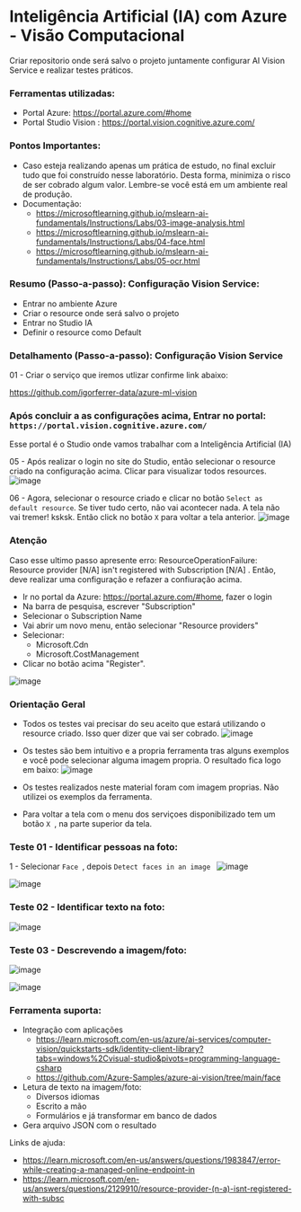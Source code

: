 # Inteligência Artificial (IA) com Azure - Visão Computacional
Criar repositorio onde será salvo o projeto juntamente configurar AI Vision Service e realizar testes práticos.


### Ferramentas utilizadas:

- Portal Azure: https://portal.azure.com/#home
- Portal Studio Vision : https://portal.vision.cognitive.azure.com/

### Pontos Importantes:

- Caso esteja realizando apenas um prática de estudo, no final excluir tudo que foi construído nesse laboratório. Desta forma, minimiza o risco de ser cobrado algum valor. Lembre-se você está em um ambiente real de produção.
- Documentação:
    + https://microsoftlearning.github.io/mslearn-ai-fundamentals/Instructions/Labs/03-image-analysis.html
    + https://microsoftlearning.github.io/mslearn-ai-fundamentals/Instructions/Labs/04-face.html
    + https://microsoftlearning.github.io/mslearn-ai-fundamentals/Instructions/Labs/05-ocr.html

### Resumo (Passo-a-passo): Configuração Vision Service:

- Entrar no ambiente Azure
- Criar o resource onde será salvo o projeto
- Entrar no Studio IA
- Definir o resource como Default

### Detalhamento (Passo-a-passo): Configuração Vision Service

01 - Criar o serviço que iremos utlizar confirme link abaixo:

https://github.com/igorferrer-data/azure-ml-vision

### Após concluir a as configurações acima, Entrar no portal: ``` https://portal.vision.cognitive.azure.com/ ```

Esse portal é o Studio onde vamos trabalhar com a Inteligência Artificial (IA)

05 - Após realizar o login no site do Studio, então selecionar o resource criado na configuração acima. Clicar para visualizar todos resources.
![image](https://github.com/user-attachments/assets/f8221fac-044a-46a9-9282-3f6ff24a9294)

06 - Agora, selecionar o resource criado e clicar no botão ``` Select as default resource ```. Se tiver tudo certo, não vai acontecer nada. A tela não vai tremer! ksksk. Então click no botão ``` X ``` para voltar a tela anterior.
![image](https://github.com/user-attachments/assets/895c1d5f-d79e-446c-abb6-c5ae3273d704)

### Atenção

Caso esse ultimo passo apresente erro: ResourceOperationFailure: Resource provider [N/A] isn't registered with Subscription [N/A] . Então, deve realizar uma configuração e refazer a confiuração acima.
   * Ir no portal da Azure: https://portal.azure.com/#home, fazer o login
   * Na barra de pesquisa, escrever "Subscription"
   * Selecionar o Subscription Name
   * Vai abrir um novo menu, então selecionar "Resource providers"
   * Selecionar:
      + Microsoft.Cdn
      + Microsoft.CostManagement
   * Clicar no botão acima "Register".

   ![image](https://github.com/user-attachments/assets/79e279f1-96a9-4301-978a-71128c464908)

### Orientação Geral
- Todos os testes vai precisar do seu aceito que estará utilizando o resource criado. Isso quer dizer que vai ser cobrado.
![image](https://github.com/user-attachments/assets/3d77e0dd-db28-4a24-a2ec-688d752e70ee)

- Os testes são bem intuitivo e a propria ferramenta tras alguns exemplos e você pode selecionar alguma imagem propria. O resultado fica logo em baixo:
![image](https://github.com/user-attachments/assets/101fb7ce-7f99-463b-954c-79c4f897dd09)

- Os testes realizados neste material foram com imagem proprias. Não utilizei os exemplos da ferramenta.
- Para voltar a tela com o menu dos serviçoes disponibilizado tem um botão ``` X  ```, na parte superior da tela.
  
### Teste 01 - Identificar pessoas na foto:
1 - Selecionar ``` Face  ```, depois ``` Detect faces in an image  ```
![image](https://github.com/user-attachments/assets/96ca218a-65af-4c9d-8b3d-6b3ee62b534e)

![image](https://github.com/user-attachments/assets/010e5ef0-7bd3-4cf3-8404-5f7759863f30)


### Teste 02 - Identificar texto na foto:
![image](https://github.com/user-attachments/assets/30df6005-95c3-4cba-8be6-d59778a506e6)




### Teste 03 - Descrevendo a imagem/foto:
![image](https://github.com/user-attachments/assets/1ce9c879-e482-40f6-bf07-2b59738bdfd0)

![image](https://github.com/user-attachments/assets/47e418f5-a1d4-43a9-b451-9d20cf8d4543)


### Ferramenta suporta:
- Integração com aplicações
   * https://learn.microsoft.com/en-us/azure/ai-services/computer-vision/quickstarts-sdk/identity-client-library?tabs=windows%2Cvisual-studio&pivots=programming-language-csharp
   * https://github.com/Azure-Samples/azure-ai-vision/tree/main/face
- Letura de texto na imagem/foto:
   * Diversos idiomas
   * Escrito a mão
   * Formulários e já transformar em banco de dados
- Gera arquivo JSON com o resultado

Links de ajuda:
   * https://learn.microsoft.com/en-us/answers/questions/1983847/error-while-creating-a-managed-online-endpoint-in
   * https://learn.microsoft.com/en-us/answers/questions/2129910/resource-provider-(n-a)-isnt-registered-with-subsc

